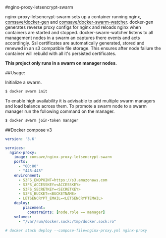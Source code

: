 #nginx-proxy-letsencrypt-swarm

nginx-proxy-letsencrypt-swarm sets up a container running nginx, [comsave/docker-gen](https://github.com/comsave/docker-gen) and [comsave/docker-swarm-watcher](https://github.com/comsave/docker-swarm-watcher). docker-gen generates reverse proxy configs for nginx and reloads nginx when containers are started and stopped. docker-swarm-watcher listens to all management nodes in a swarm an captures there events and acts accordingly. Ssl certificates are automatically generated, stored and renewed in an s3 compatible file storage. This ensures after node failure the container will rebuild with all it's persisted certificates.

**This project only runs in a swarm on manager nodes.**

##Usage:

Initialize a swarm.

```bash
$ docker swarm init
```

To enable high availability it is advisable to add multiple swarm managers and load balance across them. To promote a swarm node to a swarm manager run the following command on the manager.

```bash
$ docker swarm join-token manager
```


##Docker compose v3

```yml
version: '3.6'

services:
  nginx-proxy:
    image: comsave/nginx-proxy-letsencrypt-swarm
    ports:
      - "80:80"
      - "443:443"
    environment:
      - S3FS_ENDPOINT=https://s3.amazonaws.com
      - S3FS_ACCESSKEY=<ACCESSKEY>
      - S3FS_SECRETKEY=<SECRETKEY>
      - S3FS_BUCKET=<BUCKETNAME>
      - LETSENCRYPT_EMAIL=<LETSENCRYPTEMAIL>
    deploy:
        placement:
          constraints: [node.role == manager]
    volumes:
      - "/var/run/docker.sock:/tmp/docker.sock:ro"

# docker stack deploy --compose-file=nginx-proxy.yml nginx-proxy

```
